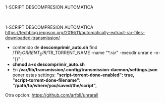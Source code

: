 1-SCRIPT DESCOMPRESION AUTOMATICA


<br><br>
1-SCRIPT DESCOMPRESION AUTOMATICA<br>
https://techblog.jeppson.org/2016/11/automatically-extract-rar-files-downloaded-transmission/
- contenido de <b>descomprimir_auto.sh</b>
find /$TR_TORRENT_DIR/$TR_TORRENT_NAME -name "*.rar" -execdir unrar e -o- "{}" \;<br>
- <b>chmod a+x descomprimir_auto.sh</b>
- En <b>/var/lib/transmission/.config/transmission-daemon/settings.json</b> poner estas settings:
<b>"script-torrent-done-enabled": true,<br>
"script-torrent-done-filename": "/path/to/where/you/saved/the/script",</b>

Otra opcion: https://github.com/arfoll/unrarall
